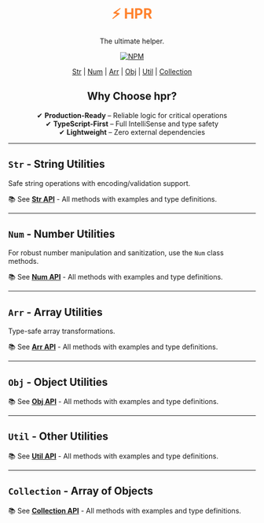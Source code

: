 <div align="center">
  <h1 style="color: #FF822D;">
    <br>
    ⚡ HPR
    <br>
  </h1>

<span>The ultimate helper.</span>

  <a href="https://www.npmjs.com/package/hpr">
   <img src="https://img.shields.io/npm/v/hpr.svg" alt="NPM" />
  </a>

[Str](#str---string-utilities)
| [Num](#num---number-utilities)
| [Arr](#arr---array-utilities)
| [Obj](#obj---object-utilities)
| [Util](#util---other-utilities)
| [Collection](#collection---array-of-objects)

## Why Choose hpr?

✔ **Production-Ready** – Reliable logic for critical operations
<br/>
✔ **TypeScript-First** – Full IntelliSense and type safety
<br/>
✔ **Lightweight** – Zero external dependencies

</div>

---

## `Str` - String Utilities

Safe string operations with encoding/validation support.

📚 See **[Str API](docs/STR.md)** - All methods with examples and type definitions.

---

## `Num` - Number Utilities

For robust number manipulation and sanitization, use the `Num` class methods.

📚 See **[Num API](docs/NUM.md)** - All methods with examples and type definitions.

---

## `Arr` - Array Utilities

Type-safe array transformations.

📚 See **[Arr API](docs/ARR.md)** - All methods with examples and type definitions.

---

## `Obj` - Object Utilities

📚 See **[Obj API](docs/OBJ.md)** - All methods with examples and type definitions.

---

## `Util` - Other Utilities

📚 See **[Util API](docs/UTIL.md)** - All methods with examples and type definitions.

---

## `Collection` - Array of Objects

📚 See **[Collection API](docs/COLLECTION.md)** - All methods with examples and type definitions.
